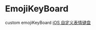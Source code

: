 # EmojiKeyBoard
custom emojiKeyBoard
[iOS 自定义表情键盘](https://cwos111509sina.github.io/Blog/OC/Article/iOS-自定义表情键盘)

